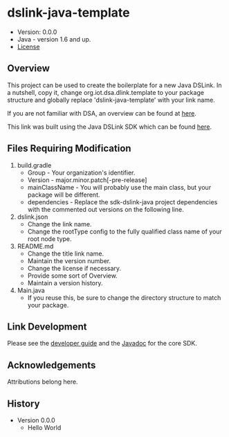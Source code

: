 # dslink-java-template

* Version: 0.0.0
* Java - version 1.6 and up.
* [License](https://en.wikipedia.org/wiki/ISC_license)


## Overview

This project can be used to create the boilerplate for a new Java DSLink.  In a nutshell, copy it, 
change org.iot.dsa.dlink.template to your package structure and globally replace 
'dslink-java-template' with your link name.

If you are not familiar with DSA, an overview can be found at
[here](http://iot-dsa.org/get-started/how-dsa-works).

This link was built using the Java DSLink SDK which can be found
[here](https://github.com/iot-dsa-v2/sdk-dslink-java).

## Files Requiring Modification
1. build.gradle
    - Group - Your organization's identifier.
    - Version - major.minor.patch[-pre-release]
    - mainClassName - You will probably use the main class, but your package will be 
      different.
    - dependencies - Replace the sdk-dslink-java project dependencies with the commented out
      versions on the following line.
2. dslink.json
    - Change the link name.
    - Change the rootType config to the fully qualified class name of your root node type.
3. README.md
    - Change the title link name.
    - Maintain the version number.
    - Change the license if necessary.
    - Provide some sort of Overview.
    - Maintain a version history.
4. Main.java
    - If you reuse this, be sure to change the directory structure to match your package.

## Link Development

Please see the [developer guide](https://iot-dsa-v2.github.io/sdk-dslink-java/DeveloperGuide) and 
the [Javadoc](https://iot-dsa-v2.github.io/sdk-dslink-java/javadoc/) for the core SDK.

## Acknowledgements

Attributions belong here.

## History

* Version 0.0.0
  - Hello World


